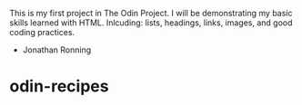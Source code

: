 This is my first project in The Odin Project. I will be demonstrating my basic skills learned with HTML. Inlcuding: lists, headings, links, images, 
and good coding practices.
- Jonathan Ronning 

# odin-recipes
